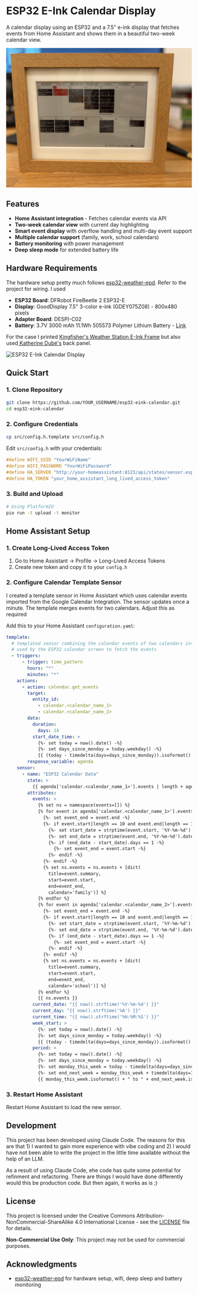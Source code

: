 # ESP32 E-Ink Calendar Display

A calendar display using an ESP32 and a 7.5" e-ink display that fetches events from Home Assistant and shows them in a beautiful two-week calendar view.

![ESP32 E-Ink Calendar Display](assets/calendar.jpeg)

## Features
- **Home Assistant integration** - Fetches calendar events via API
- **Two-week calendar view** with current day highlighting
- **Smart event display** with overflow handling and multi-day event support
- **Multiple calendar support** (family, work, school calendars)
- **Battery monitoring** with power management
- **Deep sleep mode** for extended battery life

## Hardware Requirements
The hardware setup pretty much follows [esp32-weather-epd](https://github.com/lmarzen/esp32-weather-epd). Refer to the project for wiring. I used
- **ESP32 Board**: DFRobot FireBeetle 2 ESP32-E
- **Display**: GoodDisplay 7.5" 3-color e-ink (GDEY075Z08) - 800x480 pixels
- **Adapter Board**: DESPI-C02
- **Battery**: 3.7V 3000 mAh 11.1Wh 505573 Polymer Lithium Battery - [Link](https://www.aliexpress.com/item/1005004774876351.html?spm=a2g0o.order_list.order_list_main.10.27761802vFOR0s)

For the case I printed [Kingfisher's Weather Station E-Ink Frame](https://www.printables.com/model/1139047-weather-station-e-ink-frame) but also used[ Katherine Dubé's](https://www.printables.com/model/1276878-weather-station-e-ink-frame-back-panel-and-front-b) back panel.

![ESP32 E-Ink Calendar Display](assets/wiring.jpeg)

## Quick Start

### 1. Clone Repository

```bash
git clone https://github.com/YOUR_USERNAME/esp32-eink-calendar.git
cd esp32-eink-calendar
```

### 2. Configure Credentials

```bash
cp src/config.h.template src/config.h
```

Edit `src/config.h` with your credentials:

```cpp
#define WIFI_SSID "YourWiFiName"
#define WIFI_PASSWORD "YourWiFiPassword"
#define HA_SERVER "http://your-homeassistant:8123/api/states/sensor.esp32_calendar_data"
#define HA_TOKEN "your_home_assistant_long_lived_access_token"
```

### 3. Build and Upload

```bash
# Using PlatformIO
pio run -t upload -t monitor
```

## Home Assistant Setup

### 1. Create Long-Lived Access Token

1. Go to Home Assistant → Profile → Long-Lived Access Tokens
2. Create new token and copy it to your `config.h`

### 2. Configure Calendar Template Sensor

I created a template sensor in Home Assistant which uses calendar events imported from the Google Calendar Integration. The sensor updates once a minute. The template merges events for two calendars. Adjust this as required

Add this to your Home Assistant `configuration.yaml`:

```yaml
template:
  # templated sensor combining the calendar events of two calendars into one json response
  # used by the ESP32 calendar screen to fetch the events
  - triggers:
      - trigger: time_pattern
        hours: "*"
        minutes: "*"
    actions:
      - action: calendar.get_events
        target:
          entity_id:
            - calendar.<calendar_name_1>
            - calendar.<calendar_name_2>
        data:
          duration:
            days: 14
          start_date_time: >
            {%- set today = now().date() -%}
            {%- set days_since_monday = today.weekday() -%}
            {{ (today - timedelta(days=days_since_monday)).isoformat() }}T00:00:00+01:00
        response_variable: agenda
    sensor:
      - name: "ESP32 Calendar Data"
        state: >
          {{ agenda['calendar.<calendar_name_1>'].events | length + agenda['calendar.<calendar_name_2>'].events | length }}
        attributes:
          events: >
            {% set ns = namespace(events=[]) %}
            {% for event in agenda['calendar.<calendar_name_1>'].events %}
              {%- set event_end = event.end -%}
              {%- if event.start|length == 10 and event.end|length == 10 -%}
                {%- set start_date = strptime(event.start, '%Y-%m-%d').date() -%}
                {%- set end_date = strptime(event.end, '%Y-%m-%d').date() -%}
                {%- if (end_date - start_date).days == 1 -%}
                  {%- set event_end = event.start -%}
                {%- endif -%}
              {%- endif -%}
              {% set ns.events = ns.events + [dict(
                title=event.summary,
                start=event.start,
                end=event_end,
                calendar='family')] %}
            {% endfor %}
            {% for event in agenda['calendar.<calendar_name_2>'].events %}
              {%- set event_end = event.end -%}
              {%- if event.start|length == 10 and event.end|length == 10 -%}
                {%- set start_date = strptime(event.start, '%Y-%m-%d').date() -%}
                {%- set end_date = strptime(event.end, '%Y-%m-%d').date() -%}
                {%- if (end_date - start_date).days == 1 -%}
                  {%- set event_end = event.start -%}
                {%- endif -%}
              {%- endif -%}
              {% set ns.events = ns.events + [dict(
                title=event.summary,
                start=event.start,
                end=event_end,
                calendar='school')] %}
            {% endfor %}
            {{ ns.events }}
          current_date: "{{ now().strftime('%Y-%m-%d') }}"
          current_day: "{{ now().strftime('%A') }}"
          current_time: "{{ now().strftime('%H:%M:%S') }}"
          week_start: >
            {%- set today = now().date() -%}
            {%- set days_since_monday = today.weekday() -%}
            {{ (today - timedelta(days=days_since_monday)).isoformat() }}
          period: >
            {%- set today = now().date() -%}
            {%- set days_since_monday = today.weekday() -%}
            {%- set monday_this_week = today - timedelta(days=days_since_monday) -%}
            {%- set end_next_week = monday_this_week + timedelta(days=13) -%}
            {{ monday_this_week.isoformat() + " to " + end_next_week.isoformat() }}
```

### 3. Restart Home Assistant

Restart Home Assistant to load the new sensor.

## Development
This project has been developed using Claude Code. The reasons for this are that 1) I wanted to gain more experience with vibe coding and 2) I would have not been able to write the project in the little time available without the help of an LLM.

As a result of using Claude Code, ehe code has quite some potential for refinment and refactoring. There are things I would have done differently would this be production code. But then again, it works as is ;) 

## License

This project is licensed under the Creative Commons Attribution-NonCommercial-ShareAlike 4.0 International License - see the [LICENSE](LICENSE) file for details.

**Non-Commercial Use Only**: This project may not be used for commercial purposes.

## Acknowledgments

- [esp32-weather-epd](https://github.com/lmarzen/esp32-weather-epd) for hardware setup, wifi, deep sleep and battery monitoring
